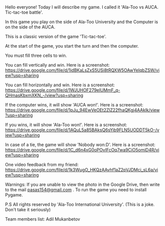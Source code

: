Hello everyone! Today I will describe my game. I called it 'Ala-Too vs AUCA. Tic-tac-toe battle'. 

In this game you play on the side of Ala-Too University and the Computer is on the side of the AUCA.

This is a classic version of the game 'Tic-tac-toe'.

At the start of the game, you start the turn and then the computer. 

You must fill three cells to win.

You can fill vertically and win. Here is a screenshot:
https://drive.google.com/file/d/1idBKaLsZxS5USi8tRQXW5OAwYeIqbZSW/view?usp=sharing

You can fill horizontally and win. Here is a screenshot:
https://drive.google.com/file/d/1WJUHOF279eIUMmF_q-QHmasKbxmXKN_-/view?usp=sharing

If the computer wins, it will show 'AUCA won!'. Here is a screenshot:
https://drive.google.com/file/d/1pJu_94EwVeOEt2ZlZ22fhaQKgj4AAklk/view?usp=sharing

If you wins, it will show 'Ala-Too won!'. Here is a screenshot:
https://drive.google.com/file/d/1AQuL5a85BAksQ6sYib9FLN5UODDT5kO-/view?usp=sharing

In case of a tie, the game will show 'Nobody won:D'. Here is a screenshot:
https://drive.google.com/file/d/1C_d6n4xG0oPOvIFcOq7wa9CiO5omiD4R/view?usp=sharing

One video feedback from my friend:
https://drive.google.com/file/d/1k3WugO_HKQzAAvhf1aZ2pVJDMci_sL6a/view?usp=sharing

Warnings: If you are unable to view the photo in the Google Drive, then write to the mail pasas154@gmail.com . To run the game you need to install Pygame.

P.S All rights reserved by 'Ala-Too International University'. (This is a joke. Don't take it seriously)

Team members list: Adil Mukanbetov
